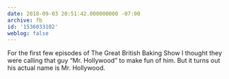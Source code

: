 ```yaml
---
date: 2018-09-03 20:51:42.000000000 -07:00
archive: fb
id: '1536033102'
weblog: false
---
```


For the first few episodes of The Great British Baking Show I thought they were calling that guy “Mr. Hollywood” to make fun of him. But it turns out his actual name is Mr. Hollywood.

